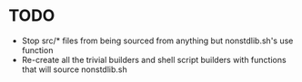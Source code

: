 # TODO
- Stop src/* files from being sourced from anything but nonstdlib.sh's use function
- Re-create all the trivial builders and shell script builders with functions that will source nonstdlib.sh
